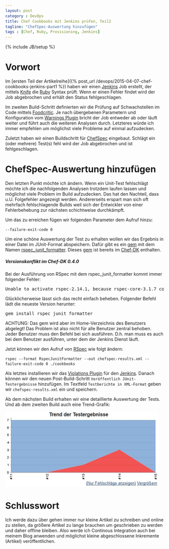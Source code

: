 ```yaml
---
layout: post
category : DevOps
title: Chef Cookbooks mit Jenkins prüfen, Teil2
tagline: "ChefSpec-Auswertung hinzufügen"
tags : [Chef, Ruby, Provisioning, Jenkins]
---
```

{% include JB/setup %}
<div class="toc"></div>

# Vorwort

Im [ersten Teil der Artikelreihe]({% post_url /devops/2015-04-07-chef-cookbooks-jenkins-part1 %}) haben wir einen
[Jenkins][] Job erstellt, der mittels [Knife][] die [Ruby][] Syntax prüft. Wenn er einen Fehler findet wird der Job
abgebrochen und erhält den Status fehlgeschlagen.

Im zweiten Build-Schritt definierten wir die Prüfung auf Schwachstellen im Code mittels [Foodcritic][]. Je nach
übergebenen Parametern und Konfiguration vom [Warnings Plugin][] bricht der Job entweder ab oder läuft weiter und führt
auch die weiteren Analysen durch. Letzteres würde ich immer empfehlen um möglichst viele Probleme auf einmal
aufzudecken.

Zuletzt haben wir einen Buildschritt für [ChefSpec][] eingebaut. Schlägt ein (oder mehrere) Test(s) fehl wird der Job
abgebrochen und ist fehlgeschlagen.

# ChefSpec-Auswertung hinzufügen
Den letzten Punkt möchte ich ändern. Wenn ein Unit-Test fehlschlägt möchte ich die nachfolgenden Analysen trotzdem
laufen lassen und möglichst viele Problem im Build aufzudecken. Das hat den Nachteil, dass u.U. Folgefehler
angezeigt werden. Andererseits erspart man sich oft mehrfach fehlschlagende Builds weil sich der Entwickler von einer
Fehlerbehebung zur nächsten schichtweise durchkämpft.

Um das zu erreichen fügen wir folgenden Parameter dem Aufruf hinzu:

    --failure-exit-code 0

Um eine schöne Auswertung der Test zu erhalten wollen wir das Ergebnis in einer Datei im JUnit-Format abspeichern. Dafür
gibt es ein [gem][] mit dem Namen [rspec_junit_formatter][]. Dieses [gem][] ist bereits im [Chef-DK][] enthalten.

<div class="note info">
<h5>Versionskonflikt im Chef-DK 0.4.0</h5>
Bei der Ausführung von RSpec mit dem rspec_junit_formatter kommt immer folgender Fehler:
<pre>Unable to activate rspec-2.14.1, because rspec-core-3.1.7 conflicts with rspec-core (~> 2.14.0) (Gem::ConflictError)</pre>
Glücklicherweise lässt sich das recht einfach beheben. Folgender Befehl lädt die neueste Version herunter:
<pre>gem install rspec_junit_formatter</pre>
ACHTUNG: Das gem wird aber im Home-Verzeichnis des Benutzers abgelegt! Das Problem ist also nicht für alle Benutzer
zentral behoben. Jeder Benutzer muss den Befehl bei sich ausführen. D.h. man muss es auch bei dem Benutzer ausführen,
unter dem der Jenkins Dienst läuft.
</div>

Jetzt können wir den Aufruf von [RSpec][] wie folgt ändern:

    rspec --format RspecJunitFormatter --out chefspec-results.xml --failure-exit-code 0 ./cookbooks

Als letztes installieren wir das [Violations Plugin][] für den [Jenkins][]. Danach können wir den neuen
Post-Build-Schritt `Veröffentlich JUnit-Testergebnisse` hinzufügen. Im Textfeld `Testberichte in XML-Format` geben wir
`chefspec-results.xml` ein und speichern.

Ab dem nächsten Build erhalten wir eine detaillierte Auswertung der Tests. Und ab dem zweiten Build auch eine
Trend-Grafik:

![ChefSpec Trendauswertung](/assets/images/devops/chefspec-trend.jpg)

# Schlusswort
Ich werde dazu über gehen immer nur kleine Artikel zu schreiben und online zu stellen, da größere Artikel zu lange
brauchen um geschrieben zu werden und daher offline bleiben. Also werde ich Continous Integration auch bei meinem Blog
anwenden und möglichst kleine abgeschlossene Inkremente (Artikel) veröffentlichen.

[Chef-DK]: https://downloads.chef.io/chef-dk/ "Chef-DK"
[Foodcritic]: http://www.foodcritic.io/ "Foodcritic"
[Knife]: https://docs.chef.io/knife.html "Knife"
[ChefSpec]: https://docs.chef.io/chefspec.html "ChefSpec"
[Ruby]: https://www.ruby-lang.org/de/ "Ruby"
[Jenkins]: https://jenkins-ci.org/ "Jenkins"
[RSpec]: http://rspec.info/ "RSpec"
[Warnings Plugin]: https://wiki.jenkins-ci.org/display/JENKINS/Warnings+Plugin "Warnings Plugin"
[Violations Plugin]: https://wiki.jenkins-ci.org/display/JENKINS/Violations "Violations Plugin"
[gem]: https://rubygems.org/ "gem"
[rspec_junit_formatter]: https://rubygems.org/gems/rspec_junit_formatter "rspec_junit_formatter"
